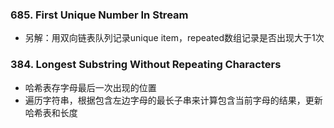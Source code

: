 ### 685. First Unique Number In Stream
  - 另解：用双向链表队列记录unique item，repeated数组记录是否出现大于1次

### 384. Longest Substring Without Repeating Characters
  - 哈希表存字母最后一次出现的位置
  - 遍历字符串，根据包含左边字母的最长子串来计算包含当前字母的结果，更新哈希表和长度